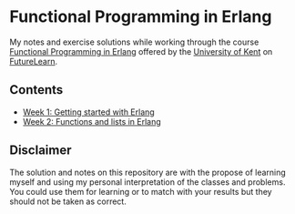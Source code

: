 # Functional Programming in Erlang

My notes and exercise solutions while working through the course [Functional Programming in Erlang](https://www.futurelearn.com/courses/functional-programming-erlang/) offered by the [University of Kent](https://www.kent.ac.uk/) on [FutureLearn](http://futurelearn.com/).

## Contents

* [Week 1: Getting started with Erlang](week_1/)
* [Week 2: Functions and lists in Erlang](week_2/)

## Disclaimer

The solution and notes on this repository are with the propose of learning myself and using my personal interpretation of the classes and problems. You could use them for learning or to match with your results but they should not be taken as correct.
